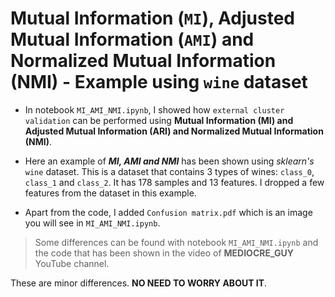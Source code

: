 # Mutual Information (`MI`), Adjusted Mutual Information (`AMI`) and Normalized Mutual Information (NMI) - Example using `wine` dataset

* In notebook `MI_AMI_NMI.ipynb`, I showed how `external cluster validation` can be performed using **Mutual Information (MI) and Adjusted Mutual Information (ARI) and Normalized Mutual Information (NMI)**.

* Here an example of _**MI, AMI and NMI**_ has been shown using _sklearn's_ `wine` dataset. This is a dataset that contains 3 types of wines: `class_0`, `class_1` and `class_2`. It has 178 samples and 13 features. I dropped a few features from the dataset in this example.
 
* Apart from the code, I added `Confusion matrix.pdf` which is an image you will see in `MI_AMI_NMI.ipynb`.

> Some differences can be found with notebook `MI_AMI_NMI.ipynb` and the code that has been shown in the video of __MEDIOCRE_GUY__ YouTube channel.

These are minor differences. __NO NEED TO WORRY ABOUT IT__.
